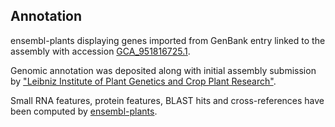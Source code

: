 **Annotation**
----------

ensembl-plants displaying genes imported from GenBank entry linked to the assembly with accession [GCA\_951816725.1](http://www.ebi.ac.uk/ena/data/view/GCA_951816725.1).

Genomic annotation was deposited along with initial assembly submission by ["Leibniz Institute of Plant Genetics and Crop Plant Research"](URL_GOES_HERE).

Small RNA features, protein features, BLAST hits and cross-references have been
computed by [ensembl-plants](https://plants.ensembl.org/info/genome/annotation/index.html).
